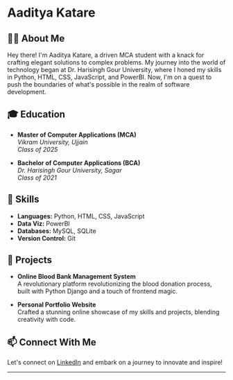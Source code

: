 # Aaditya Katare

## 👨‍💻 About Me

Hey there! I'm Aaditya Katare, a driven MCA student with a knack for crafting elegant solutions to complex problems. My journey into the world of technology began at Dr. Harisingh Gour University, where I honed my skills in Python, HTML, CSS, JavaScript, and PowerBI. Now, I'm on a quest to push the boundaries of what's possible in the realm of software development.

## 🎓 Education

- **Master of Computer Applications (MCA)**  
  _Vikram University, Ujjain_  
  _Class of 2025_

- **Bachelor of Computer Applications (BCA)**  
  _Dr. Harisingh Gour University, Sagar_  
  _Class of 2021_

## 💼 Skills

- **Languages:** Python, HTML, CSS, JavaScript
- **Data Viz:** PowerBI
- **Databases:** MySQL, SQLite
- **Version Control:** Git

## 🚀 Projects

- **Online Blood Bank Management System**  
  A revolutionary platform revolutionizing the blood donation process, built with Python Django and a touch of frontend magic.

- **Personal Portfolio Website**  
  Crafted a stunning online showcase of my skills and projects, blending creativity with code.

## 📫 Connect With Me

Let's connect on [LinkedIn](https://www.linkedin.com/in/aaditya-katare) and embark on a journey to innovate and inspire!

--- 


<!---
AadityaK45/AadityaK45 is a ✨ special ✨ repository because its `README.md` (this file) appears on your GitHub profile.
You can click the Preview link to take a look at your changes.
--->
